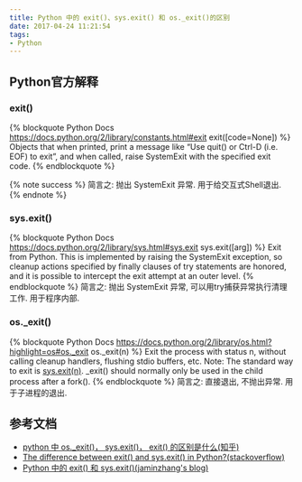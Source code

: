```yaml
---
title: Python 中的 exit()、sys.exit() 和 os._exit()的区别
date: 2017-04-24 11:21:54
tags:
- Python
---
```


## Python官方解释
### exit()
{% blockquote Python Docs https://docs.python.org/2/library/constants.html#exit exit([code=None]) %}
Objects that when printed, print a message like “Use quit() or Ctrl-D (i.e. EOF) to exit”, and when called, raise SystemExit with the specified exit code.
{% endblockquote %}
<!--more-->
{% note success %}
简言之: 抛出 SystemExit 异常. 用于给交互式Shell退出.
{% endnote %}

### sys.exit()
{% blockquote Python Docs https://docs.python.org/2/library/sys.html#sys.exit sys.exit([arg]) %}
Exit from Python. This is implemented by raising the SystemExit exception, so cleanup actions specified by finally clauses of try statements are honored, and it is possible to intercept the exit attempt at an outer level.
{% endblockquote %}
简言之: 抛出 SystemExit 异常, 可以用try捕获异常执行清理工作. 用于程序内部.

### os._exit()
{% blockquote Python Docs https://docs.python.org/2/library/os.html?highlight=os#os._exit os._exit(n) %}
Exit the process with status n, without calling cleanup handlers, flushing stdio buffers, etc.
Note: The standard way to exit is [sys.exit(n)](https://docs.python.org/2/library/sys.html#sys.exit). _exit() should normally only be used in the child process after a fork().
{% endblockquote %}
简言之: 直接退出, 不抛出异常. 用于子进程的退出.

## 参考文档

- [python 中 os._exit()， sys.exit()， exit() 的区别是什么(知乎)](https://www.zhihu.com/question/21187839)
- [The difference between exit() and sys.exit() in Python?(stackoverflow)](http://stackoverflow.com/questions/6501121/difference-between-exit-and-sys-exit-in-python)
- [Python 中的 exit() 和 sys.exit()(jaminzhang's blog)](http://jaminzhang.github.io/python/exit-and-sys-exit-in-python/)

